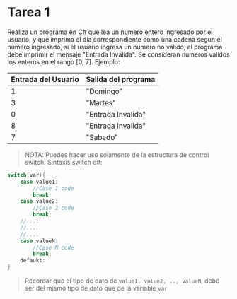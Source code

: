 # Tarea 1
Realiza un programa en C# que lea un numero entero
ingresado por el usuario, y que imprima el dia
correspondiente como una cadena segun el numero ingresado,
si el usuario ingresa un numero no valido, el programa
debe imprimir el mensaje "Entrada Invalida".
Se consideran numeros validos los enteros en el rango
[0, 7].
Ejemplo:

Entrada del Usuario | Salida del programa
------------------- | -------------------
 1					| "Domingo"
 3					| "Martes"
 0					| "Entrada Invalida"
 8					| "Entrada Invalida"
 7 					| "Sabado"

>NOTA: Puedes hacer uso solamente de la estructura
de control switch. Sintaxis switch c#:

```C#
switch(var){
	case value1:
		//Case 1 code
		break;
	case value2:
		//Case 2 code
		break;
	//....
	//....
	//....
	case valueN:
		//Case N code
		break;
	defaukt:
}
```

> Recordar que el tipo de dato de `value1, value2, ..,
valueN`, debe ser del mismo tipo de dato que de la variable
`var`
